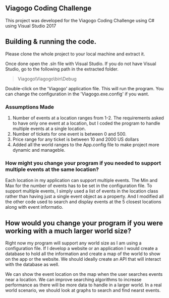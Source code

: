 Viagogo Coding Challenge
------------------------

This project was developed for the Viagogo Coding Challenge using C# using Visual Studio 2017

## Building & running the code.

Please clone the whole project to your local machine and extract it.

Once done open the .sln file with Visual Studio. If you do not have Visual Studio, go to the following path in the extracted folder.

> Viagogo\Viagogo\bin\Debug

Double-click on the 'Viagogo' application file. This will run the program. You can change the configuration in the 'Viagogo.exe.config' if you want.


### Assumptions Made

1. Number of events at a location ranges from 1-2. The requirements asked to have only one event at a location, but I coded the program to handle multiple events at a single location.
2. Number of tickets for one event is between 0 and 500.
3. Price range for any ticket is between 10 and 2000 US dollars
4. Added all the world ranges to the App.config file to make project more dynamic and manageble.

### How might you change your program if you needed to support multiple events at the same location?

Each location in my application can support multiple events. The Min and Max for the number of events has to be set in the configuration file. To support multiple events, I simply used a list of events in the location class rather than having just a single event object as a property. And I modified all the other code used to search and display events at the 5 closest locations along with event informatio.

## How would you change your program if you were working with a much larger world size?

Right now my program will support any world size as I am using a configuration file. If I develop a website or an application I would create a database to hold all the information and create a map of the world to show on the app or the website. We should ideally create an API that will interact with the database as well.

We can show the event location on the map when the user searches events near a location. We can improve searching algorithms to increase performance as there will be more data to handle in a larger world. In a real world scenario, we should look at graphs to search and find nearst events.









